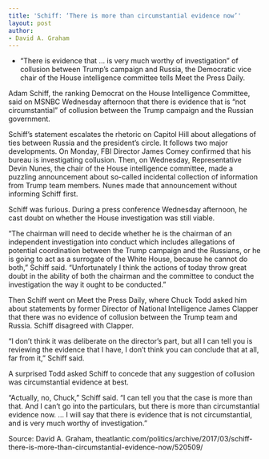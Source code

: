 ```yaml
---
title: 'Schiff: ‘There is more than circumstantial evidence now’'
layout: post
author:
- David A. Graham
---
```


- “There is evidence that … is very much worthy of investigation” of collusion between Trump’s campaign and Russia, the Democratic vice chair of the House intelligence committee tells Meet the Press Daily.

Adam Schiff, the ranking Democrat on the House Intelligence Committee, said on MSNBC Wednesday afternoon that there is evidence that is “not circumstantial” of collusion between the Trump campaign and the Russian government.

Schiff’s statement escalates the rhetoric on Capitol Hill about allegations of ties between Russia and the president’s circle. It follows two major developments. On Monday, FBI Director James Comey confirmed that his bureau is investigating collusion. Then, on Wednesday, Representative Devin Nunes, the chair of the House intelligence committee, made a puzzling announcement about so-called incidental collection of information from Trump team members. Nunes made that announcement without informing Schiff first.

Schiff was furious. During a press conference Wednesday afternoon, he cast doubt on whether the House investigation was still viable.

“The chairman will need to decide whether he is the chairman of an independent investigation into conduct which includes allegations of potential coordination between the Trump campaign and the Russians, or he is going to act as a surrogate of the White House, because he cannot do both,” Schiff said. “Unfortunately I think the actions of today throw great doubt in the ability of both the chairman and the committee to conduct the investigation the way it ought to be conducted.”

Then Schiff went on Meet the Press Daily, where Chuck Todd asked him about statements by former Director of National Intelligence James Clapper that there was no evidence of collusion between the Trump team and Russia. Schiff disagreed with Clapper.

“I don’t think it was deliberate on the director’s part, but all I can tell you is reviewing the evidence that I have, I don’t think you can conclude that at all, far from it,” Schiff said.

A surprised Todd asked Schiff to concede that any suggestion of collusion was circumstantial evidence at best.

“Actually, no, Chuck,” Schiff said. “I can tell you that the case is more than that. And I can’t go into the particulars, but there is more than circumstantial evidence now. … I will say that there is evidence that is not circumstantial, and is very much worthy of investigation.”

Source: David A. Graham, theatlantic.com/politics/archive/2017/03/schiff-there-is-more-than-circumstantial-evidence-now/520509/
